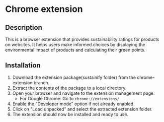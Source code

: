# Chrome extension

## Description

This is a browser extension that provides sustainability ratings for products on websites. It helps users make informed choices by displaying the environmental impact of products and calculating their green points.

## Installation

1. Download the extension package(sustainify folder) from the chrome-extension branch.
2. Extract the contents of the package to a local directory.
3. Open your browser and navigate to the extension management page:
   - For Google Chrome: Go to `chrome://extensions/`
4. Enable the "Developer mode" option if not already enabled.
5. Click on "Load unpacked" and select the extracted extension folder.
6. The extension should now be installed and ready to use.









